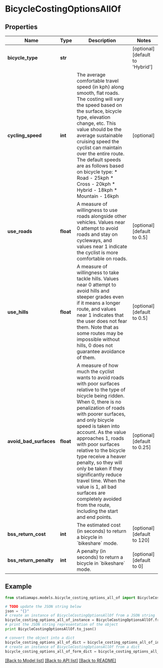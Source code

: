 # BicycleCostingOptionsAllOf


## Properties
Name | Type | Description | Notes
------------ | ------------- | ------------- | -------------
**bicycle_type** | **str** |  | [optional] [default to 'Hybrid']
**cycling_speed** | **int** | The average comfortable travel speed (in kph) along smooth, flat roads. The costing will vary the speed based on the surface, bicycle type, elevation change, etc. This value should be the average sustainable cruising speed the cyclist can maintain over the entire route. The default speeds are as follows based on bicycle type:   * Road - 25kph   * Cross - 20kph   * Hybrid - 18kph   * Mountain - 16kph | [optional] 
**use_roads** | **float** | A measure of willingness to use roads alongside other vehicles. Values near 0 attempt to avoid roads and stay on cycleways, and values near 1 indicate the cyclist is more comfortable on roads. | [optional] [default to 0.5]
**use_hills** | **float** | A measure of willingness to take tackle hills. Values near 0 attempt to avoid hills and steeper grades even if it means a longer route, and values near 1 indicates that the user does not fear them. Note that as some routes may be impossible without hills, 0 does not guarantee avoidance of them. | [optional] [default to 0.5]
**avoid_bad_surfaces** | **float** | A measure of how much the cyclist wants to avoid roads with poor surfaces relative to the type of bicycle being ridden. When 0, there is no penalization of roads with poorer surfaces, and only bicycle speed is taken into account. As the value approaches 1, roads with poor surfaces relative to the bicycle type receive a heaver penalty, so they will only be taken if they significantly reduce travel time. When the value is 1, all bad surfaces are completely avoided from the route, including the start and end points. | [optional] [default to 0.25]
**bss_return_cost** | **int** | The estimated cost (in seconds) to return a bicycle in &#x60;bikeshare&#x60; mode. | [optional] [default to 120]
**bss_return_penalty** | **int** | A penalty (in seconds) to return a bicycle in &#x60;bikeshare&#x60; mode. | [optional] [default to 0]

## Example

```python
from stadiamaps.models.bicycle_costing_options_all_of import BicycleCostingOptionsAllOf

# TODO update the JSON string below
json = "{}"
# create an instance of BicycleCostingOptionsAllOf from a JSON string
bicycle_costing_options_all_of_instance = BicycleCostingOptionsAllOf.from_json(json)
# print the JSON string representation of the object
print BicycleCostingOptionsAllOf.to_json()

# convert the object into a dict
bicycle_costing_options_all_of_dict = bicycle_costing_options_all_of_instance.to_dict()
# create an instance of BicycleCostingOptionsAllOf from a dict
bicycle_costing_options_all_of_form_dict = bicycle_costing_options_all_of.from_dict(bicycle_costing_options_all_of_dict)
```
[[Back to Model list]](../README.md#documentation-for-models) [[Back to API list]](../README.md#documentation-for-api-endpoints) [[Back to README]](../README.md)



